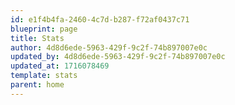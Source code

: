 ```yaml
---
id: e1f4b4fa-2460-4c7d-b287-f72af0437c71
blueprint: page
title: Stats
author: 4d8d6ede-5963-429f-9c2f-74b897007e0c
updated_by: 4d8d6ede-5963-429f-9c2f-74b897007e0c
updated_at: 1716078469
template: stats
parent: home
---
```

